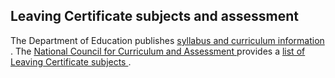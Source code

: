 ##  Leaving Certificate subjects and assessment

The Department of Education publishes [ syllabus and curriculum information
](https://www.gov.ie/en/policy/655184-education/) . The [ National Council for
Curriculum and Assessment ](https://ncca.ie/) provides a [ list of Leaving
Certificate subjects ](http://www.curriculumonline.ie/Senior-cycle/Curriculum)
.
